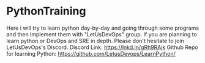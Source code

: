 # PythonTraining
Here i will try to learn python day-by-day and going through some programs and then implement them with "LetUsDevOps" group.
If you are planning to learn python or DevOps and SRE in depth. Please don't hesitate to join LetUsDevOps's Discord. 
Discord Link: https://lnkd.in/gRh9RAjk
Github Repo for learning Python: https://github.com/LetusDevops/LearnPython/
